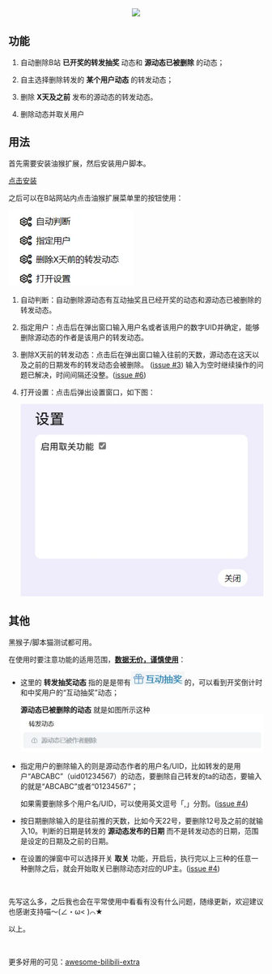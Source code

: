 <div align="center"><img src="https://socialify.git.ci/monSteRhhe/bilibili-dynamic-del/image?font=Inter&language=1&name=1&pattern=Plus&stargazers=1&theme=Light"/></div>

## 功能

1. 自动删除B站 **已开奖的转发抽奖** 动态和 **源动态已被删除** 的动态；

2. 自主选择删除转发的 **某个用户动态** 的转发动态；

3. 删除 **X天及之前** 发布的源动态的转发动态。

4. 删除动态并取关用户

## 用法

首先需要安装油猴扩展，然后安装用户脚本。

[点击安装](https://raw.githubusercontent.com/monSteRhhe/bilibili-dynamic-del/main/bili-dynamic-autodel.user.js)

之后可以在B站网站内点击油猴扩展菜单里的按钮使用：

![菜单](./screenshots/menu.webp)

1. 自动判断：自动删除源动态有互动抽奖且已经开奖的动态和源动态已被删除的转发动态。

2. 指定用户：点击后在弹出窗口输入用户名或者该用户的数字UID并确定，能够删除源动态的作者是该用户的转发动态。

3. 删除X天前的转发动态：点击后在弹出窗口输入往前的天数，源动态在这天以及之前的日期发布的转发动态会被删除。 ([issue #3](https://github.com/monSteRhhe/bilibili-dynamic-del/issues/3)) 输入为空时继续操作的问题已解决，时间间隔还没整。([issue #6](https://github.com/monSteRhhe/bilibili-dynamic-del/issues/6))

4. 打开设置：点击后弹出设置窗口，如下图：

   ![settings](./screenshots/settings.webp)

## 其他

黑猴子/脚本猫测试都可用。

在使用时要注意功能的适用范围，**<u>数据无价，谨慎使用</u>**：

- 这里的 **转发抽奖动态** 指的是是带有![互动抽奖按钮](./screenshots/lottery.webp)的，可以看到开奖倒计时和中奖用户的“互动抽奖”动态；

  **源动态已被删除的动态** 就是如图所示这种![源动态已删除](./screenshots/deleted.webp)

- 指定用户的删除输入的则是源动态作者的用户名/UID，比如转发的是用户“ABCABC”（uid01234567）的动态，要删除自己转发的ta的动态，要输入的就是“ABCABC”或者“01234567”；

  如果需要删除多个用户名/UID，可以使用英文逗号「,」分割。([issue #4](https://github.com/monSteRhhe/bilibili-dynamic-del/issues/4))

- 按日期删除输入的是往前推的天数，比如今天22号，要删除12号及之前的就输入10。判断的日期是转发的 **源动态发布的日期** 而不是转发动态的日期，范围是设定的日期及之前的日期。

- 在设置的弹窗中可以选择开关 **取关** 功能，开启后，执行完以上三种的任意一种删除之后，就会开始取关已删除动态对应的UP主。([issue #4](https://github.com/monSteRhhe/bilibili-dynamic-del/issues/4))

​    

先写这么多，之后我也会在平常使用中看看有没有什么问题，随缘更新，欢迎建议也感谢支持喵～(∠・ω< )⌒★

以上。

​    

更多好用的可见：[awesome-bilibili-extra](https://github.com/HCLonely/awesome-bilibili-extra)
